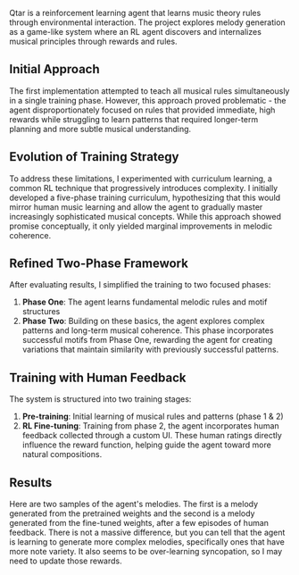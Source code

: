 <!DOCTYPE html>
<html>
<head>
</head>
<body>
<p class="mb-6">
        Qtar is a reinforcement learning agent that learns music theory rules through environmental interaction. The project explores melody generation as a game-like system where an RL agent discovers and internalizes musical principles through rewards and rules.
    </p>

  <h2 class="text-2xl font-bold mt-8 mb-4">Initial Approach</h2>
  <p class="mb-6">
      The first implementation attempted to teach all musical rules simultaneously in a single training phase. However, this approach proved problematic - the agent disproportionately focused on rules that provided immediate, high rewards while struggling to learn patterns that required longer-term planning and more subtle musical understanding.
  </p>

  <h2 class="text-2xl font-bold mt-8 mb-4">Evolution of Training Strategy</h2>
  <p class="mb-6">
      To address these limitations, I experimented with curriculum learning, a common RL technique that progressively introduces complexity. I initially developed a five-phase training curriculum, hypothesizing that this would mirror human music learning and allow the agent to gradually master increasingly sophisticated musical concepts. While this approach showed promise conceptually, it only yielded marginal improvements in melodic coherence.
  </p>

  <h2 class="text-2xl font-bold mt-8 mb-4">Refined Two-Phase Framework</h2>
  <p class="mb-6">
      After evaluating results, I simplified the training to two focused phases:
  </p>
  <ol class="list-decimal pl-6 mb-6">
      <li class="mb-2"><strong>Phase One</strong>: The agent learns fundamental melodic rules and motif structures</li>
      <li class="mb-2"><strong>Phase Two</strong>: Building on these basics, the agent explores complex patterns and long-term musical coherence. This phase incorporates successful motifs from Phase One, rewarding the agent for creating variations that maintain similarity with previously successful patterns.</li>
  </ol>

  <h2 class="text-2xl font-bold mt-8 mb-4">Training with Human Feedback</h2>
  <p class="mb-6">
      The system is structured into two training stages:
  </p>
  <ol class="list-decimal pl-6 mb-6">
      <li class="mb-2"><strong>Pre-training</strong>: Initial learning of musical rules and patterns (phase 1 & 2)</li>
      <li class="mb-2"><strong>RL Fine-tuning</strong>: Training from phase 2, the agent incorporates human feedback collected through a custom UI. These human ratings directly influence the reward function, helping guide the agent toward more natural compositions.</li>
  </ol>

  <h2 class="text-2xl font-bold mt-8 mb-4">Results</h2>
  <p class="mb-6">
      Here are two samples of the agent's melodies. The first is a melody generated from the pretrained weights and the second is a melody generated from the fine-tuned weights, after a few episodes of human feedback. There is not a massive difference, but you can tell that the agent is learning to generate more complex melodies, specifically ones that have more note variety. It also seems to be over-learning syncopation, so I may need to update those rewards.
 </p>
</body>
</html>
